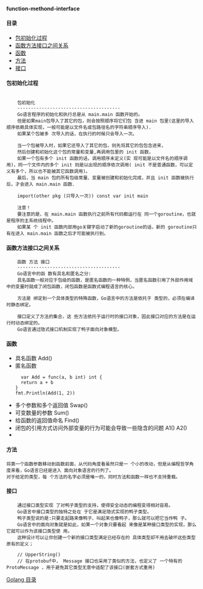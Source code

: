 #### function-methond-interface

#### 目录

- <a href="#包初始化过程">包初始化过程</a>
- <a href="#函数方法接口之间关系">函数方法接口之间关系</a>
- <a href="#函数">函数</a>
- <a href="#方法">方法</a>
- <a href="#接口">接口</a>

#### 包初始化过程

```

    包初始化
    --------------------------------------
    Go语言程序的初始化和执行总是从 main.main 函数开始的。
    但是如果main包导入了其它的包，则会按照顺序将它们包 含进 main 包里(这里的导入顺序依赖具体实现，一般可能是以文件名或包路径名的字符串顺序导入).
    如果某个包被多 次导入的话，在执行的时候只会导入一次。

    当一个包被导入时，如果它还导入了其它的包，则先将其它的包包含进来，
    然后创建和初始化这个包的常量和变量,再调用包里的 init 函数，
    如果一个包有多个 init 函数的话，调用顺序未定义(实 现可能是以文件名的顺序调用)，同一个文件内的多个 init 则是以出现的顺序依次调用( init 不是普通函数，可以定 义有多个，所以也不能被其它函数调用)。
    最后，当 main 包的所有包级常量、变量被创建和初始化完成，并且 init 函数被执行后，才会进入 main.main 函数.

    import(other pkg (只导入一次)) const var init main

    注意！
    要注意的是，在 main.main 函数执行之前所有代码都运行在 同一个goroutine，也就是程序的主系统线程中。
    如果某 个 init 函数内部用go关键字启动了新的goroutine的话，新的 goroutine只有在进入 main.main 函数之后才可能被执行到。

```

#### 函数方法接口之间关系

```
    函数 方法 接口
    --------------------------------------
    Go语言中的函 数有具名和匿名之分:
    具名函数一般对应于包级的函数，是匿名函数的一种特例，当匿名函数引用了外部作用域中的变量时就成了闭包函数，闭包函数是函数式编程语言的核心。

    方法是 绑定到一个具体类型的特殊函数，Go语言中的方法是依托于 类型的，必须在编译时静态绑定。

    接口定义了方法的集合，这 些方法依托于运行时的接口对象，因此接口对应的方法是在运 行时动态绑定的。
    Go语言通过隐式接口机制实现了鸭子面向对象模型。
```

#### 函数

- 具名函数 Add()
- 匿名函数
  ```
    var Add = func(a, b int) int {
  	return a + b
  }
  fmt.Println(Add(1, 2))
  ```
- 多个参数和多个返回值 Swap()
- 可变数量的参数 Sum()
- 给函数的返回值命名 Find()
- 闭包的引用方式访问外部变量的行为可能会导致一些隐含的问题 A1() A2()
-

#### 方法

```
将第一个函数参数移动到函数前面，从代码角度看虽然只是一 个小的改动，但是从编程哲学角度来看，Go语言已经是进入 面向对象语言的行列了。
对于给定的类型，每 个方法的名字必须是唯一的，同时方法和函数一样也不支持重载。
```

#### 接口

```
    通过接口类型实现 了对鸭子类型的支持，使得安全动态的编程变得相对容易。
	Go语言中接口类型的独特之处在 于它是满足隐式实现的鸭子类型。
	鸭子类型说的是:只要走起路来像鸭子、叫起来也像鸭子，那么就可以把它当作鸭 子。
	Go语言中的面向对象就是如此，如果一个对象只要看起 来像是某种接口类型的实现，那么它就可以作为该接口类型使 用。
	这种设计可以让你创建一个新的接口类型满足已经存在的 具体类型却不用去破坏这些类型原有的定义；
```

```
    // UpperString()
	// 在protobuf中， Message 接口也采用了类似的方法，也定义了 一个特有的 ProtoMessage ，用于避免其它类型无意中适配了该接口(嵌套方式重用)
```

[Golang 目录](../../readme.md)
